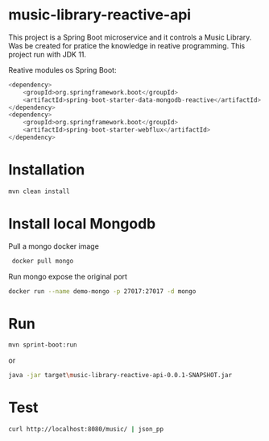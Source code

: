 # music-library-reactive-api

This project is a Spring Boot microservice and it controls a Music Library. Was be created for pratice the knowledge in reative programming.
This project run with JDK 11.
 
Reative modules os Spring Boot:
 
 ```python
<dependency>
     <groupId>org.springframework.boot</groupId>
     <artifactId>spring-boot-starter-data-mongodb-reactive</artifactId>
 </dependency>
 <dependency>
     <groupId>org.springframework.boot</groupId>
     <artifactId>spring-boot-starter-webflux</artifactId>
 </dependency>
 ```

 
# Installation
 
```bash
mvn clean install
``` 
 
# Install local Mongodb

Pull a mongo docker image
```bash
 docker pull mongo
```

Run mongo expose the original port
```bash
docker run --name demo-mongo -p 27017:27017 -d mongo
```

# Run
 
```bash
mvn sprint-boot:run 
```
or
```bash
java -jar target\music-library-reactive-api-0.0.1-SNAPSHOT.jar
```  

# Test 
```bash
curl http://localhost:8080/music/ | json_pp
```

